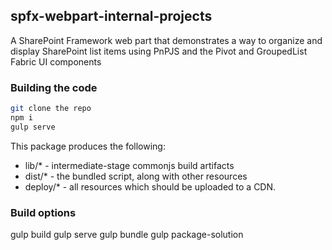 ## spfx-webpart-internal-projects

A SharePoint Framework web part that demonstrates a way to organize and display SharePoint list items using PnPJS and the Pivot and GroupedList Fabric UI components

### Building the code

```bash
git clone the repo
npm i
gulp serve
```

This package produces the following:

* lib/* - intermediate-stage commonjs build artifacts
* dist/* - the bundled script, along with other resources
* deploy/* - all resources which should be uploaded to a CDN.

### Build options

gulp build
gulp serve
gulp bundle
gulp package-solution
